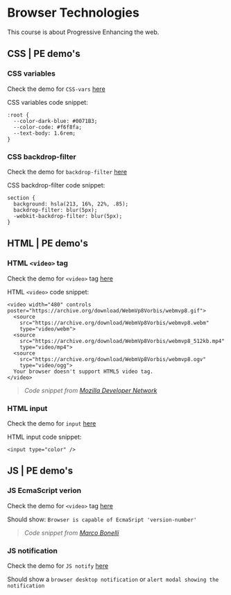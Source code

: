 # Browser Technologies

This course is about Progressive Enhancing the web.


## CSS | PE demo's
### CSS variables

Check the demo for `CSS-vars` [here](https://iancstewart.github.io/minor-bt/week2/css/css-vars/)

CSS variables code snippet:
```
:root {
  --color-dark-blue: #0071B3;
  --color-code: #f6f8fa;
  --text-body: 1.6rem;
}
```

### CSS backdrop-filter

Check the demo for `backdrop-filter` [here](http://iancstewart.github.io/minor-bt/week2/css/backdrop-filter)

CSS backdrop-filter code snippet:
```
section {
  background: hsla(213, 16%, 22%, .85);
  backdrop-filter: blur(5px);
  -webkit-backdrop-filter: blur(5px);
}
```


## HTML | PE demo's
### HTML `<video>` tag

Check the demo for `<video>` tag [here](https://iancstewart.github.io/minor-bt/week2/html/video/)

HTML `<video>` code snippet:
```
<video width="480" controls poster="https://archive.org/download/WebmVp8Vorbis/webmvp8.gif">
  <source
    src="https://archive.org/download/WebmVp8Vorbis/webmvp8.webm"
    type="video/webm">
  <source
    src="https://archive.org/download/WebmVp8Vorbis/webmvp8_512kb.mp4"
    type="video/mp4">
  <source
    src="https://archive.org/download/WebmVp8Vorbis/webmvp8.ogv"
    type="video/ogg">
  Your browser doesn't support HTML5 video tag.
</video>
```

> *Code snippet from [Mozilla Developer Network](https://developer.mozilla.org/en-US/docs/Web/HTML/Element/video)*

### HTML input

Check the demo for `input` [here](http://iancstewart.github.io/minor-bt/week2/html/input)

HTML input code snippet:
```
<input type="color" />
```

## JS | PE demo's
### JS EcmaScript verion

Check the demo for `<video>` tag [here](https://iancstewart.github.io/minor-bt/week2/js/es6/)

Should show: `Browser is capable of EcmaSript 'version-number'`

> *Code snippet from [Marco Bonelli](http://stackoverflow.com/questions/29046635/javascript-es6-cross-browser-detection)*

### JS notification

Check the demo for `JS notify` [here](http://iancstewart.github.io/minor-bt/week2/js/notification)

Should show a `browser desktop notification` or `alert modal showing the notification`

